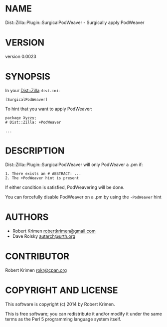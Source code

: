 # NAME

Dist::Zilla::Plugin::SurgicalPodWeaver - Surgically apply PodWeaver

# VERSION

version 0.0023

# SYNOPSIS

In your [Dist::Zilla](https://metacpan.org/pod/Dist::Zilla) `dist.ini`:

    [SurgicalPodWeaver]

To hint that you want to apply PodWeaver:

    package Xyzzy;
    # Dist::Zilla: +PodWeaver

    ...

# DESCRIPTION

Dist::Zilla::Plugin::SurgicalPodWeaver will only PodWeaver a .pm if:

    1. There exists an # ABSTRACT: ...
    2. The +PodWeaver hint is present

If either condition is satisfied, PodWeavering will be done.

You can forcefully disable PodWeaver on a .pm by using the `-PodWeaver` hint

# AUTHORS

- Robert Krimen <robertkrimen@gmail.com>
- Dave Rolsky <autarch@urth.org>

# CONTRIBUTOR

Robert Krimen <rokr@cpan.org>

# COPYRIGHT AND LICENSE

This software is copyright (c) 2014 by Robert Krimen.

This is free software; you can redistribute it and/or modify it under
the same terms as the Perl 5 programming language system itself.
